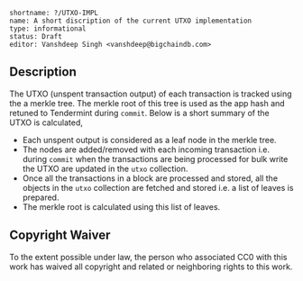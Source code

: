 ```
shortname: ?/UTXO-IMPL
name: A short discription of the current UTXO implementation
type: informational
status: Draft
editor: Vanshdeep Singh <vanshdeep@bigchaindb.com>
```

## Description
The UTXO (unspent transaction output) of each transaction is tracked using the a merkle tree. The merkle root of this tree is used as the app hash and retuned to Tendermint during `commit`. Below is a short summary of the UTXO is calculated,

- Each unspent output is considered as a leaf node in the merkle tree.
- The nodes are added/removed with each incoming transaction i.e. during `commit` when the transactions are being processed for bulk write the UTXO are updated in the `utxo` collection.
- Once all the transactions in a block are processed and stored, all the objects in the `utxo` collection are fetched and stored i.e. a list of leaves is prepared.
- The merkle root is calculated using this list of leaves.


## Copyright Waiver
To the extent possible under law, the person who associated CC0 with this work has waived all copyright and related or neighboring rights to this work.
